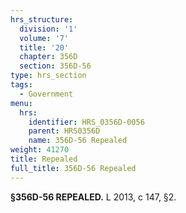 ```yaml
---
hrs_structure:
  division: '1'
  volume: '7'
  title: '20'
  chapter: 356D
  section: 356D-56
type: hrs_section
tags:
  - Government
menu:
  hrs:
    identifier: HRS_0356D-0056
    parent: HRS0356D
    name: 356D-56 Repealed
weight: 41270
title: Repealed
full_title: 356D-56 Repealed
---
```

**§356D-56 REPEALED.** L 2013, c 147, §2.